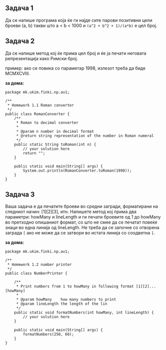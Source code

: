 ## Задача 1

Да се напише програма која ќе ги најде сите парови позитивни цели броеви (a, b) такви што a < b < 1000
и ````(a^2 + b^2 + 1)/(a*b)```` е цел број.

## Задача 2

Да се напише метод кој ќе прима цел број и ќе ја печати неговата репрезентација како Римски број.

пример:
ако се повика со параметар 1998, излезот треба да биде MCMXCVIII.

**за дома:**

````
package mk.ukim.finki.np.av1;

/**
 * Homework 1.1 Roman converter
 */
public class RomanConverter {
    /**
     * Roman to decimal converter
     *
     * @param n number in decimal format
     * @return string representation of the number in Roman numeral
     */
    public static String toRoman(int n) {
        // your solution here
        return "";
    }

    public static void main(String[] args) {
        System.out.println(RomanConverter.toRoman(1998));
    }
}
````

## Задача 3

Ваша задача е да печатите броеви во средни загради, форматирани на следниот начин: [1][2][3], итн. Напишете метод кој
прима два параметри: howMany и lineLength и ги печати броевите од 1 до howMany во претходно опишаниот формат, со што не
смее да се печатат повеќе знаци во една линија од lineLength. Не треба да се започне со отворена
заграда ````[```` ако не може да се затвори во истата линија со соодветна ````]````.

**за дома:**
````
package mk.ukim.finki.np.av1;

/**
 * Homework 1.2 number printer
 */
public class NumberPrinter {

    /**
     * Print numbers from 1 to howMany in following format [1][2]...[howMany]
     *
     * @param howMany    how many numbers to print
     * @param lineLength the length of the lin
     */
    public static void formatNumbers(int howMany, int lineLength) {
        // your solution here
    }

    public static void main(String[] args) {
        formatNumbers(250, 60);
    }
}
````